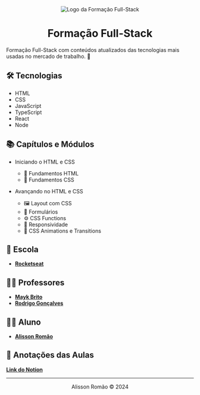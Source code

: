 <div align="center">
  <img src="https://app.rocketseat.com.br/_next/image?url=https%3A%2F%2Fxesque.rocketseat.dev%2Fplatform%2F1709658495701.svg&w=128&q=75" alt="Logo da Formação Full-Stack" />
  <h1>Formação Full-Stack</h1>
</div>
Formação Full-Stack com conteúdos atualizados das tecnologias mais usadas no mercado de trabalho. 🚀

## 🛠️ Tecnologias
- HTML
- CSS
- JavaScript
- TypeScript
- React
- Node

## 📚 Capítulos e Módulos
- Iniciando o HTML e CSS
  - 📄 Fundamentos HTML
  - 🎨 Fundamentos CSS

- Avançando no HTML e CSS
  - 🖼️ Layout com CSS
  - 📝 Formulários
  - ⚙️ CSS Functions
  - 📱 Responsividade
  - 🎥 CSS Animations e Transitions

## 🏫 Escola
- [**Rocketseat**](https://github.com/rocketseat)

## 👨‍🏫 Professores
- [**Mayk Brito**](https://github.com/maykbrito)
- [**Rodrigo Gonçalves**](https://github.com/orodrigogo)

## 👨‍🎓 Aluno
- [**Alisson Romão**](https://github.com/alissonromaosantos)

## 📝 Anotações das Aulas
[**Link do Notion**](https://puddle-scion-d20.notion.site/Forma-o-Full-Stack-a142feb0780442bc8144bb142d89a3b5?pvs=4)

---

<div align="center">
  Alisson Romão &copy; 2024
</div>